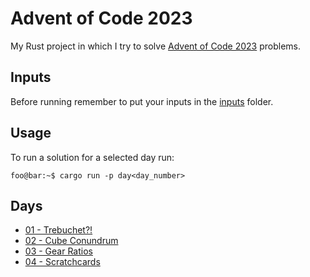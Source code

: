 # Advent of Code 2023

My Rust project in which I try to solve [Advent of Code 2023](https://adventofcode.com/2023/) problems.

## Inputs

Before running remember to put your inputs in the [inputs](inputs/) folder.

## Usage

To run a solution for a selected day run:

```console
foo@bar:~$ cargo run -p day<day_number>
```

## Days

- [01 - Trebuchet?!](crates/day01)
- [02 - Cube Conundrum](crates/day02)
- [03 - Gear Ratios](crates/day03)
- [04 - Scratchcards](crates/day04)